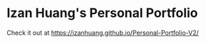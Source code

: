 # Izan Huang's Personal Portfolio
 
 Check it out at https://izanhuang.github.io/Personal-Portfolio-V2/

